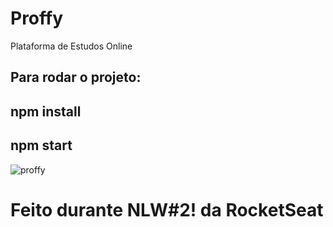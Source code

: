 # Proffy
Plataforma de Estudos Online

## Para rodar o projeto:
## npm install
## npm start



![proffy](https://user-images.githubusercontent.com/36767316/89241838-61474600-d5d6-11ea-92bf-319beb209c3e.PNG)




# Feito durante NLW#2! da RocketSeat
